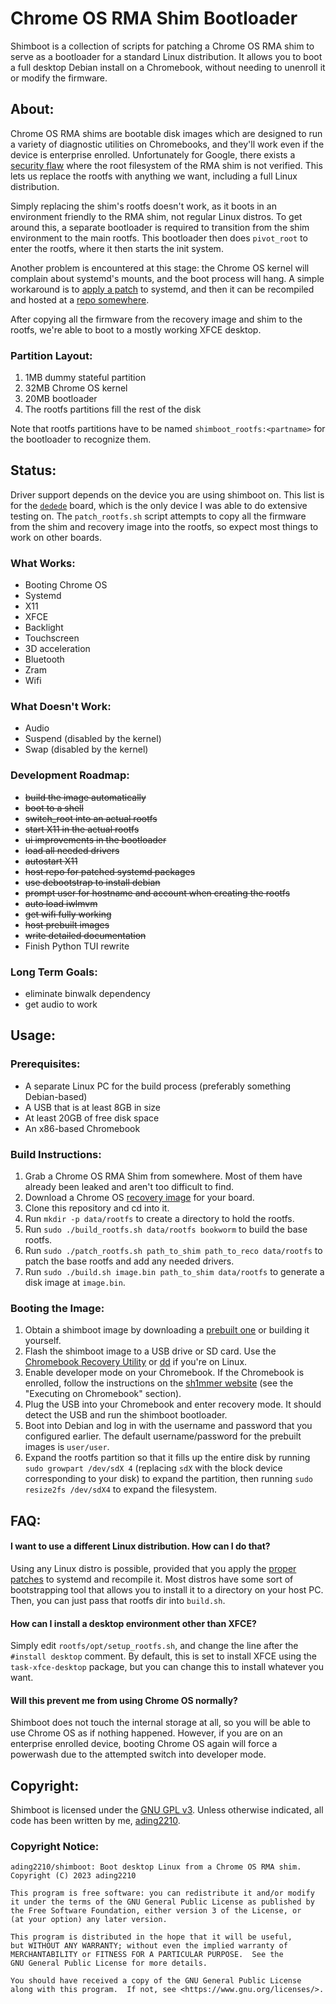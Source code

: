 # Chrome OS RMA Shim Bootloader

Shimboot is a collection of scripts for patching a Chrome OS RMA shim to serve as a bootloader for a standard Linux distribution. It allows you to boot a full desktop Debian install on a Chromebook, without needing to unenroll it or modify the firmware.

## About:
Chrome OS RMA shims are bootable disk images which are designed to run a variety of diagnostic utilities on Chromebooks, and they'll work even if the device is enterprise enrolled. Unfortunately for Google, there exists a [security flaw](https://sh1mmer.me/) where the root filesystem of the RMA shim is not verified. This lets us replace the rootfs with anything we want, including a full Linux distribution.

Simply replacing the shim's rootfs doesn't work, as it boots in an environment friendly to the RMA shim, not regular Linux distros. To get around this, a separate bootloader is required to transition from the shim environment to the main rootfs. This bootloader then does `pivot_root` to enter the rootfs, where it then starts the init system.

Another problem is encountered at this stage: the Chrome OS kernel will complain about systemd's mounts, and the boot process will hang. A simple workaround is to [apply a patch](https://github.com/ading2210/chromeos-systemd) to systemd, and then it can be recompiled and hosted at a [repo somewhere](https://shimboot.ading.dev/debian/).

After copying all the firmware from the recovery image and shim to the rootfs, we're able to boot to a mostly working XFCE desktop.

### Partition Layout:
1. 1MB dummy stateful partition
2. 32MB Chrome OS kernel
3. 20MB bootloader
4. The rootfs partitions fill the rest of the disk

Note that rootfs partitions have to be named `shimboot_rootfs:<partname>` for the bootloader to recognize them.

## Status:
Driver support depends on the device you are using shimboot on. This list is for the [`dedede`](https://chrome100.dev/board/dedede/) board, which is the only device I was able to do extensive testing on. The `patch_rootfs.sh` script attempts to copy all the firmware from the shim and recovery image into the rootfs, so expect most things to work on other boards.

### What Works:
- Booting Chrome OS
- Systemd
- X11
- XFCE
- Backlight
- Touchscreen
- 3D acceleration
- Bluetooth
- Zram
- Wifi

### What Doesn't Work:
- Audio
- Suspend (disabled by the kernel)
- Swap (disabled by the kernel)

### Development Roadmap:
- ~~build the image automatically~~
- ~~boot to a shell~~
- ~~switch_root into an actual rootfs~~
- ~~start X11 in the actual rootfs~~
- ~~ui improvements in the bootloader~~
- ~~load all needed drivers~~
- ~~autostart X11~~
- ~~host repo for patched systemd packages~~
- ~~use debootstrap to install debian~~
- ~~prompt user for hostname and account when creating the rootfs~~
- ~~auto load iwlmvm~~
- ~~get wifi fully working~~
- ~~host prebuilt images~~
- ~~write detailed documentation~~
- Finish Python TUI rewrite

### Long Term Goals:
- eliminate binwalk dependency
- get audio to work

## Usage:

### Prerequisites:
- A separate Linux PC for the build process (preferably something Debian-based)
- A USB that is at least 8GB in size
- At least 20GB of free disk space
- An x86-based Chromebook

### Build Instructions:
1. Grab a Chrome OS RMA Shim from somewhere. Most of them have already been leaked and aren't too difficult to find.
2. Download a Chrome OS [recovery image](https://chromiumdash.appspot.com/serving-builds?deviceCategory=ChromeOS) for your board.
3. Clone this repository and cd into it.
4. Run `mkdir -p data/rootfs` to create a directory to hold the rootfs.
5. Run `sudo ./build_rootfs.sh data/rootfs bookworm` to build the base rootfs.
6. Run `sudo ./patch_rootfs.sh path_to_shim path_to_reco data/rootfs` to patch the base rootfs and add any needed drivers.
7. Run `sudo ./build.sh image.bin path_to_shim data/rootfs` to generate a disk image at `image.bin`. 

### Booting the Image:
1. Obtain a shimboot image by downloading a [prebuilt one](https://dl.ading.dev/shimboot/) or building it yourself. 
2. Flash the shimboot image to a USB drive or SD card. Use the [Chromebook Recovery Utility](https://chrome.google.com/webstore/detail/chromebook-recovery-utili/pocpnlppkickgojjlmhdmidojbmbodfm) or [dd](https://linux.die.net/man/1/dd) if you're on Linux.
3. Enable developer mode on your Chromebook. If the Chromebook is enrolled, follow the instructions on the [sh1mmer website](https://sh1mmer.me) (see the "Executing on Chromebook" section).
4. Plug the USB into your Chromebook and enter recovery mode. It should detect the USB and run the shimboot bootloader.
5. Boot into Debian and log in with the username and password that you configured earlier. The default username/password for the prebuilt images is `user/user`.
6. Expand the rootfs partition so that it fills up the entire disk by running `sudo growpart /dev/sdX 4` (replacing `sdX` with the block device corresponding to your disk) to expand the partition, then running `sudo resize2fs /dev/sdX4` to expand the filesystem.

## FAQ:

#### I want to use a different Linux distribution. How can I do that?
Using any Linux distro is possible, provided that you apply the [proper patches](https://github.com/ading2210/chromeos-systemd) to systemd and recompile it. Most distros have some sort of bootstrapping tool that allows you to install it to a directory on your host PC. Then, you can just pass that rootfs dir into `build.sh`.

#### How can I install a desktop environment other than XFCE?
Simply edit `rootfs/opt/setup_rootfs.sh`, and change the line after the `#install desktop` comment. By default, this is set to install XFCE using the `task-xfce-desktop` package, but you can change this to install whatever you want.

#### Will this prevent me from using Chrome OS normally?
Shimboot does not touch the internal storage at all, so you will be able to use Chrome OS as if nothing happened. However, if you are on an enterprise enrolled device, booting Chrome OS again will force a powerwash due to the attempted switch into developer mode.

## Copyright:
Shimboot is licensed under the [GNU GPL v3](https://www.gnu.org/licenses/gpl-3.0.txt). Unless otherwise indicated, all code has been written by me, [ading2210](https://github.com/ading2210).

### Copyright Notice:
```
ading2210/shimboot: Boot desktop Linux from a Chrome OS RMA shim.
Copyright (C) 2023 ading2210

This program is free software: you can redistribute it and/or modify
it under the terms of the GNU General Public License as published by
the Free Software Foundation, either version 3 of the License, or
(at your option) any later version.

This program is distributed in the hope that it will be useful,
but WITHOUT ANY WARRANTY; without even the implied warranty of
MERCHANTABILITY or FITNESS FOR A PARTICULAR PURPOSE.  See the
GNU General Public License for more details.

You should have received a copy of the GNU General Public License
along with this program.  If not, see <https://www.gnu.org/licenses/>.
```
